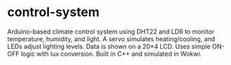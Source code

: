 # control-system
Arduino-based climate control system using DHT22 and LDR to monitor temperature, humidity, and light. A servo simulates heating/cooling, and LEDs adjust lighting levels. Data is shown on a 20×4 LCD. Uses simple ON-OFF logic with lux conversion. Built in C++ and simulated in Wokwi.
